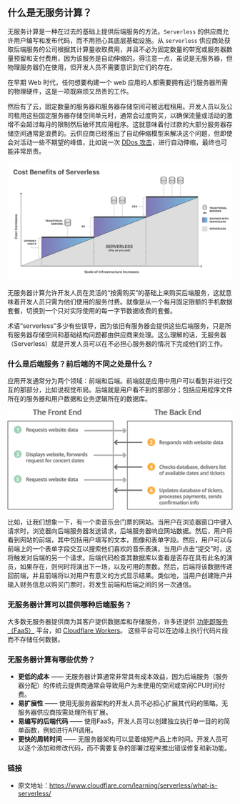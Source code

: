 
## 什么是无服务计算？

无服务计算是一种在过去的基础上提供后端服务的方法。`Serverless` 的供应商允许用户编写和发布代码，而不用担心其底层基础设施。从 `serverless` 供应商处获取后端服务的公司根据其计算量收取费用，并且不必为固定数量的带宽或服务器数量预留和支付费用，因为该服务是自动伸缩的。得注意一点，虽说是无服务器，但物理服务器仍在使用，但开发人员不需要意识到它们的存在。 

在早期 Web 时代，任何想要构建一个 web 应用的人都需要拥有运行服务器所需的物理硬件，这是一项既麻烦又昂贵的工作。

然后有了云，固定数量的服务器和服务器存储空间可被远程租用。开发人员以及公司租用这些固定服务器存储空间单元时，通常会过度购买，以确保流量或活动的激增不会超过每月的限制然后破坏其应用程序。这就意味着付过款的大部分服务器存储空间通常是浪费的。云供应商已经推出了自动伸缩模型来解决这个问题，但即使会对活动一些不期望的峰值，比如说一次 [DDos 攻击](https://www.cloudflare.com/learning/ddos/what-is-a-ddos-attack/)，进行自动伸缩，最终也可能非常昂贵。

<img src='images/cost-benefits-of-serverless.svg' />

无服务器计算允许开发人员在灵活的“按需购买”的基础上来购买后端服务，这就意味着开发人员只需为他们使用的服务付费。就像是从一个每月固定限额的手机数据套餐，切换到一个只对实际使用的每一字节数据收费的套餐。 

术语“serverless”多少有些误导，因为依旧有服务器会提供这些后端服务，只是所有服务器存储空间和基础结构问题都由供应商来处理。这么理解的话，无服务器（Serverless）就是开发人员可以在不必担心服务器的情况下完成他们的工作。

### 什么是后端服务？前后端的不同之处是什么？

应用开发通常分为两个领域：前端和后端。前端就是应用中用户可以看到并进行交互的那部分，比如说视觉布局。后端就是用户看不到的那部分；包括应用程序文件所在的服务器和用户数据和业务逻辑所在的数据库。

<img src='images/frontend-vs-backend.svg' />

比如，让我们想象一下，有一个卖音乐会门票的网站。当用户在浏览器窗口中键入请求时，浏览器向后端服务器发送请求，后端服务器响应网站数据。然后，用户将看到网站的前端，其中包括用户填写的文本，图像和表单字段。然后，用户可以与前端上的一个表单字段交互以搜索他们喜欢的音乐表演。当用户点击“提交”时，这将触发对后端的另一个请求。后端代码检查其数据库以查看是否存在具有此名的演员，如果存在，则何时将演出下一场，以及可用的票数。然后，后端将该数据传递回前端，并且前端将以对用户有意义的方式显示结果。类似地，当用户创建账户并输入财务信息以购买门票时，将发生前端和后端之间的另一次通信。

### 无服务器计算可以提供哪种后端服务？

大多数无服务器提供商为其客户提供数据库和存储服务，许多还提供 [功能即服务（FaaS）](https://www.cloudflare.com/learning/serverless/glossary/function-as-a-service-faas/) 平台，如 [Cloudflare Workers](https://www.cloudflare.com/products/cloudflare-workers/)。 这些平台可以在边缘上执行代码片段而不存储任何数据。

### 无服务器计算有哪些优势？

- **更低的成本** —— 无服务器计算通常非常具有成本效益，因为后端服务（服务器分配）的传统云提供商通常会导致用户为未使用的空间或空闲CPU时间付费。
- **易扩展性** —— 使用无服务器架构的开发人员不必担心扩展其代码的策略。无服务器供应商按需处理所有扩展。
- **易编写的后端代码** —— 使用FaaS，开发人员可以创建独立执行单一目的的简单函数，例如进行API调用。
- **更快的周转时间** —— 无服务器架构可以显着缩短产品上市时间。开发人员可以逐个添加和修改代码，而不需要复杂的部署过程来推出错误修复和新功能。

### 链接

- 原文地址：https://www.cloudflare.com/learning/serverless/what-is-serverless/
